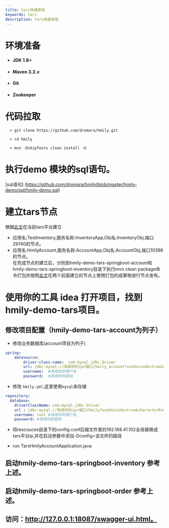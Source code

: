 ```yaml
---
title: tars快速体验
keywords: tars
description: tars快速体验
---
```


# 环境准备

  *   #### JDK 1.8+

  *   #### Maven 3.2.x

  *   #### Git
  
  *   #### Zookeeper

# 代码拉取

 ```
   > git clone https://github.com/dromara/hmily.git

   > cd hmily

   > mvn -DskipTests clean install -U
   ```

# 执行demo 模块的sql语句。

   [sql语句] (https://github.com/dromara/hmily/blob/master/hmily-demo/sql/hmily-demo.sql) 

# 建立tars节点
根据[此文](https://tarscloud.github.io/TarsDocs/dev/tarsjava/tars-quick-start.html)在当前tars平台建立       
- 应用名:TestInventory,服务名称:InventoryApp,Obj名:InventoryObj,端口29740的节点。        
- 应用名:HmilyAccount,服务名称:AccountApp,Obj名:AccountObj,端口10386的节点。         
在完成节点的建立后，分别到hmily-demo-tars-springboot-account和hmily-demo-tars-springboot-inventory目录下执行mvn clean package命令打包并按照[此文](https://tarscloud.github.io/TarsDocs/dev/tarsjava/tars-quick-start.html)在两个前面建立的节点上使用打包的成果物进行节点发布。     

# 使用你的工具 idea 打开项目，找到hmily-demo-tars项目。

## 修改项目配置（hmily-demo-tars-account为列子）

* 修改业务数据库(account项目为列子)

```yml
spring:
    datasource:
        driver-class-name:  com.mysql.jdbc.Driver
        url: jdbc:mysql://改成你的ip+端口/hmily_account?useUnicode=true&characterEncoding=utf8
        username:  #改成你的用户名
        password:  #改成你的密码
```

* 修改 `hmily.yml`,这里使用`mysql`来存储

```yml
repository:
  database:
    driverClassName: com.mysql.jdbc.Driver
    url : jdbc:mysql://改成你的ip+端口/hmily?useUnicode=true&characterEncoding=utf8
    username: root #改成你的用户名
    password: #改成你的密码

```

 * 将rescouces目录下的config.conf后缀文件里的192.168.41.102全局替换成tars平台ip,并在启动参数中添加-Dconfig=该文件的路径

 * run TarsHmilyAccountApplication.java

## 启动hmily-demo-tars-springboot-inventory 参考上述。

## 启动hmily-demo-tars-springboot-order 参考上述。

## 访问：http://127.0.0.1:18087/swagger-ui.html。

